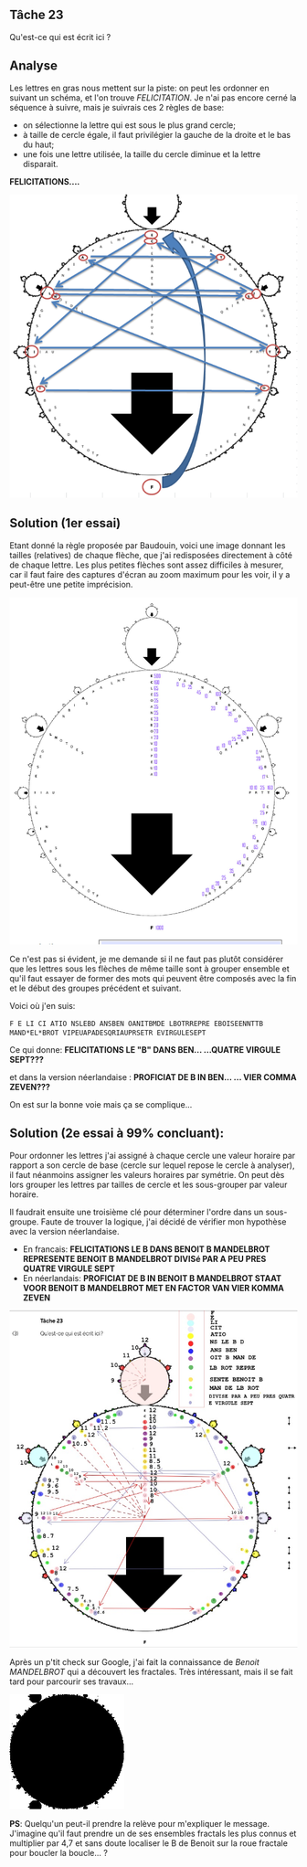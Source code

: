 
## Tâche 23

Qu'est-ce qui est écrit ici ?

## Analyse

Les lettres en gras nous mettent sur la piste: on peut les ordonner en suivant un schéma, et l'on trouve *FELICITATION*. Je n'ai pas encore cerné la séquence à suivre, mais je suivrais ces 2 règles de base:
* on sélectionne la lettre qui est sous le plus grand cercle;
* à taille de cercle égale, il faut privilégier la gauche de la droite et le bas du haut;
* une fois une lettre utilisée, la taille du cercle diminue et la lettre disparait.

**FELICITATIONS....**

![Symbole](23.png)

## Solution (1er essai)

Etant donné la règle proposée par Baudouin, voici une image donnant les tailles (relatives) de chaque flèche, que j'ai redisposées directement à côté de chaque lettre. Les plus petites flèches sont assez difficiles à mesurer, car il faut faire des captures d'écran au zoom maximum pour les voir, il y a peut-être une petite imprécision.

![Arrow Size](23-ArrowSize.jpg)


Ce n'est pas si évident, je me demande si il ne faut pas plutôt considérer que les lettres sous les flèches de même taille sont à grouper ensemble et qu'il faut essayer de former des mots qui peuvent être composés avec la fin et le début des groupes précédent et suivant.

Voici où j'en suis: 
```
F E LI CI ATIO NSLEBD ANSBEN OANITBMDE LBOTRREPRE EBOISEENNTTB MAND*EL*BROT VIPEUAPADESQRIAUPRSETR EVIRGULESEPT
```

Ce qui donne: **FELICITATIONS LE "B" DANS BEN... ...QUATRE VIRGULE SEPT???**

et dans la version néerlandaise : **PROFICIAT DE B IN BEN... ... VIER COMMA ZEVEN???**

On est sur la bonne voie mais ça se complique...

## Solution (2e essai à 99% concluant):

Pour ordonner les lettres j'ai assigné à chaque cercle une valeur horaire par rapport a son cercle de base (cercle sur lequel repose le cercle à analyser), il faut néanmoins assigner les valeurs horaires par symétrie. On peut dès lors grouper les lettres par tailles de cercle et les sous-grouper par valeur horaire. 

Il faudrait ensuite une troisième clé pour déterminer l'ordre dans un sous-groupe.
Faute de trouver la logique, j'ai décidé de vérifier mon hypothèse avec la version néerlandaise.

* En francais: **FELICITATIONS LE B DANS BENOIT B MANDELBROT REPRESENTE BENOIT B MANDELBROT DIVISé PAR A PEU PRES QUATRE VIRGULE SEPT**
* En néerlandais: **PROFICIAT DE B IN BENOIT B MANDELBROT STAAT VOOR BENOIT B MANDELBROT MET EN FACTOR VAN VIER KOMMA ZEVEN**

![Valeur horraire](23-essai_tri.jpg)

Après un p'tit check sur Google, j'ai fait la connaissance de *Benoit MANDELBROT* qui a découvert les fractales. Très intéressant, mais il se fait tard pour parcourir ses travaux... 

![Valeur horraire](23-Mandelbrot_zoom.gif)

**PS**: Quelqu'un peut-il prendre la relève pour m'expliquer le message. J'imagine qu'il faut prendre un de ses ensembles fractals les plus connus et multiplier par 4,7 et sans doute localiser le B de Benoit sur la roue fractale pour boucler la boucle... ?
